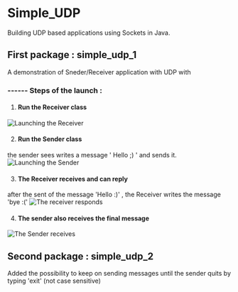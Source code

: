 # Simple_UDP

Building UDP based applications using Sockets in Java.

##  First package : simple_udp_1
A demonstration of Sneder/Receiver application with UDP with 

### ------ Steps of the launch :

1. #### Run the Receiver class
![ Launching the Receiver](https://github.com/b0b1n/Simple_UDP/blob/main/images/simple_udp1/Run%20the%20receiver.png)

2. #### Run the Sender class
the sender sees writes a message ' Hello ;) ' and sends it.
![ Launching the Sender](https://github.com/b0b1n/Simple_UDP/blob/main/images/simple_udp1/Run%20sender%20and%20write.png)

3. #### The Receiver receives and can reply
after the sent of the message 'Hello :)' , the Receiver writes the message 'bye :('
![ The receiver responds](https://github.com/b0b1n/Simple_UDP/blob/main/images/simple_udp1/Sender%20receives.png)

4. #### The sender also receives the final message 
![ The Sender receives](https://github.com/b0b1n/Simple_UDP/blob/main/images/simple_udp1/Sender%20receives.png)

##  Second package : simple_udp_2
Added the possibility to keep on sending messages until the sender quits by typing 'exit' (not case sensitive)

